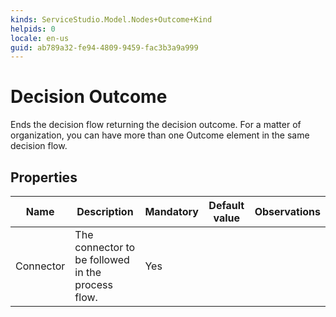 ```yaml
---
kinds: ServiceStudio.Model.Nodes+Outcome+Kind
helpids: 0
locale: en-us
guid: ab789a32-fe94-4809-9459-fac3b3a9a999
---
```


# Decision Outcome

Ends the decision flow returning the decision outcome. For a matter of organization, you can have more than one Outcome element in the same decision flow.  

## Properties

<table markdown="1">
<thead>
<tr>
<th>Name</th>
<th>Description</th>
<th>Mandatory</th>
<th>Default value</th>
<th>Observations</th>
</tr>
</thead>
<tbody>
<tr>
<td title="Connector">Connector</td>
<td>The connector to be followed in the process flow.</td>
<td>Yes</td>
<td></td>
<td></td>
</tr>
</tbody>
</table>

